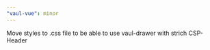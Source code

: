 ```yaml
---
"vaul-vue": minor
---
```


Move styles to .css file to be able to use vaul-drawer with strich CSP-Header
